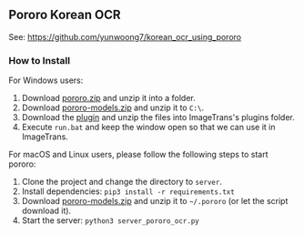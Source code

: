 ## Pororo Korean OCR

See: https://github.com/yunwoong7/korean_ocr_using_pororo

### How to Install

For Windows users:

1. Download [pororo.zip](https://github.com/xulihang/ImageTrans_plugins/releases/download/plugins/pororo.zip) and unzip it into a folder.
2. Download [pororo-models.zip](https://github.com/xulihang/ImageTrans_plugins/releases/download/plugins/pororo-models.zip) and unzip it to `C:\`.
3. Download the [plugin](https://github.com/xulihang/ImageTrans_plugins/releases/download/plugins/pororoPlugin.zip) and unzip the files into ImageTrans's plugins folder.
4. Execute `run.bat` and keep the window open so that we can use it in ImageTrans.

For macOS and Linux users, please follow the following steps to start pororo:

1. Clone the project and change the directory to `server`.
2. Install dependencies: `pip3 install -r requirements.txt`
3. Download [pororo-models.zip](https://github.com/xulihang/ImageTrans_plugins/releases/download/plugins/pororo-models.zip) and unzip it to `~/.pororo` (or let the script download it).
4. Start the server: `python3 server_pororo_ocr.py`

